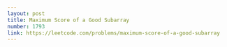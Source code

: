 ```yaml
---
layout: post
title: Maximum Score of a Good Subarray
number: 1793
link: https://leetcode.com/problems/maximum-score-of-a-good-subarray
---
```

